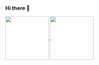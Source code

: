 ### Hi there 👋

<a  href="https://github.com/anuraghazra/github-readme-stats" >
   <img align="center" height="137px" src="https://github-readme-stats.vercel.app/api?username=JCorpse&theme=vue&show_icons=true&include_all_commits=true&hide_border=true&hide_title=true" />
   <img align="center" height="137px" src="https://github-readme-stats.vercel.app/api/top-langs/?username=JCorpse&layout=compact&theme=vue&hide_border=true" />
</a>

